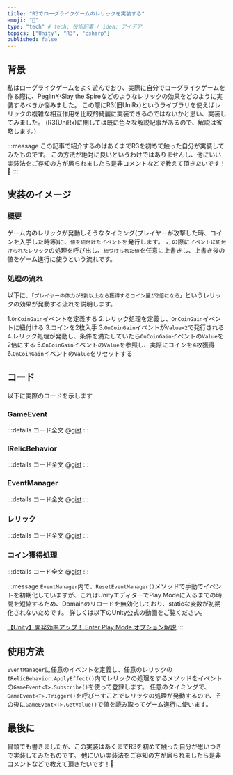 ```yaml
---
title: "R3でローグライクゲームのレリックを実装する"
emoji: "👏"
type: "tech" # tech: 技術記事 / idea: アイデア
topics: ["Unity", "R3", "csharp"]
published: false
---
```


## 背景
私はローグライクゲームをよく遊んでおり、実際に自分でローグライクゲームを作る際に、PeglinやSlay the Spireなどのようなレリックの効果をどのように実装するべきか悩みました。
この際にR3(旧UniRx)というライブラリを使えばレリックの複雑な相互作用を比較的綺麗に実装できるのではないかと思い、実装してみました。
(R3(UniRx)に関しては既に色々な解説記事があるので、解説は省略します。)

:::message
この記事で紹介するのはあくまでR3を初めて触った自分が実装してみたものです。
この方法が絶対に良いというわけではありませんし、他にいい実装法をご存知の方が居られましたら是非コメントなどで教えて頂きたいです！🙇
:::

## 実装のイメージ
### 概要
ゲーム内のレリックが発動しそうなタイミング(プレイヤーが攻撃した時、コインを入手した時等)に、`値を紐付けたイベント`を発行します。
この際に`イベントに紐付けられたレリック`の処理を呼び出し、`紐づけられた値`を任意に上書きし、上書き後の値をゲーム進行に使うという流れです。

### 処理の流れ
以下に、`「プレイヤーの体力が8割以上なら獲得するコイン量が2倍になる」`というレリックの効果が発動する流れを説明します。

1.`OnCoinGain`イベントを定義する
2.レリック処理を定義し、`OnCoinGain`イベントに紐付ける
3.コインを2枚入手
3.`OnCoinGain`イベントが`Value=2`で発行される
4.レリック処理が発動し、条件を満たしていたら`OnCoinGain`イベントの`Value`を2倍にする
5.`OnCoinGain`イベントの`Value`を参照し、実際にコインを4枚獲得
6.`OnCoinGain`イベントの`Value`をリセットする

## コード
以下に実際のコードを示します
### GameEvent<T>
:::details コード全文
@[gist](https://gist.github.com/void2610/017cfc4e2f9540b27a0600d9978bfd12)
:::
### IRelicBehavior
:::details コード全文
@[gist](https://gist.github.com/void2610/b1890735525c0efcbd2c87204108f668)
:::
### EventManager
:::details コード全文
@[gist](https://gist.github.com/void2610/21eee3fc9904fd7ed2b77a5faf809a8b)
:::
### レリック
:::details コード全文
@[gist](https://gist.github.com/void2610/3197f9ef37099877786151f032d82ac3)
:::
### コイン獲得処理
:::details コード全文
@[gist](https://gist.github.com/void2610/4a668ccb5c881180184c61114e6c6574)
:::

:::message
`EventManager`内で、`ResetEventManager()`メソッドで手動でイベントを初期化していますが、これはUnityエディターでPlay Modeに入るまでの時間を短縮するため、Domainのリロードを無効化しており、staticな変数が初期化されないためです。
詳しくは以下のUnity公式の動画をご覧ください。

[【Unity】開発効率アップ！ Enter Play Mode オプション解説](https://www.youtube.com/watch?v=ThoWjnNR6F4)
:::

## 使用方法
`EventManager`に任意のイベントを定義し、任意のレリックの`IRelicBehavior.ApplyEffect()`内でレリックの処理をするメソッドをイベントの`GameEvent<T>.Subscribe()`を使って登録します。
任意のタイミングで、`GameEvent<T>.Trigger()`を呼び出すことでレリックの処理が発動するので、その後に`GameEvent<T>.GetValue()`で値を読み取ってゲーム進行に使います。

## 最後に
冒頭でも書きましたが、この実装はあくまでR3を初めて触った自分が思いつきで実装してみたものです。
他にいい実装法をご存知の方が居られましたら是非コメントなどで教えて頂きたいです！🙇

